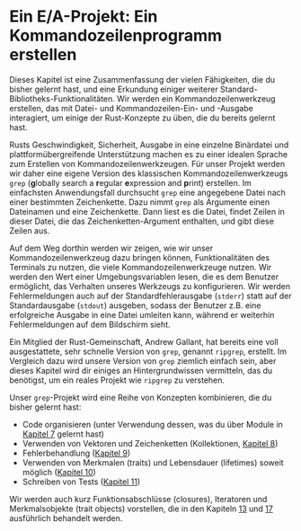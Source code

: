 # Ein E/A-Projekt: Ein Kommandozeilenprogramm erstellen

Dieses Kapitel ist eine Zusammenfassung der vielen Fähigkeiten, die du bisher
gelernt hast, und eine Erkundung einiger weiterer
Standard-Bibliotheks-Funktionalitäten. Wir werden ein Kommandozeilenwerkzeug
erstellen, das mit Datei- und Kommandozeilen-Ein- und -Ausgabe interagiert, um
einige der Rust-Konzepte zu üben, die du bereits gelernt hast.

Rusts Geschwindigkeit, Sicherheit, Ausgabe in eine einzelne Binärdatei und
plattformübergreifende Unterstützung machen es zu einer idealen Sprache zum
Erstellen von Kommandozeilenwerkzeugen. Für unser Projekt werden wir daher eine
eigene Version des klassischen Kommandozeilenwerkzeugs `grep` (**g**lobally
search a **r**egular **e**xpression and **p**rint) erstellen. Im einfachsten
Anwendungsfall durchsucht `grep` eine angegebene Datei nach einer bestimmten
Zeichenkette. Dazu nimmt `grep` als Argumente einen Dateinamen und eine
Zeichenkette. Dann liest es die Datei, findet Zeilen in dieser Datei, die das
Zeichenketten-Argument enthalten, und gibt diese Zeilen aus.

Auf dem Weg dorthin werden wir zeigen, wie wir unser Kommandozeilenwerkzeug
dazu bringen können, Funktionalitäten des Terminals zu nutzen, die viele
Kommandozeilenwerkzeuge nutzen. Wir werden den Wert einer Umgebungsvariablen
lesen, die es dem Benutzer ermöglicht, das Verhalten unseres Werkzeugs zu
konfigurieren. Wir werden Fehlermeldungen auch auf der Standardfehlerausgabe
(`stderr`) statt auf der Standardausgabe (`stdout`) ausgeben, sodass der
Benutzer z.B. eine erfolgreiche Ausgabe in eine Datei umleiten kann, während er
weiterhin Fehlermeldungen auf dem Bildschirm sieht.

Ein Mitglied der Rust-Gemeinschaft, Andrew Gallant, hat bereits eine voll
ausgestattete, sehr schnelle Version von `grep`, genannt `ripgrep`, erstellt.
Im Vergleich dazu wird unsere Version von `grep` ziemlich einfach sein, aber
dieses Kapitel wird dir einiges an Hintergrundwissen vermitteln, das du
benötigst, um ein reales Projekt wie `ripgrep` zu verstehen.

Unser `grep`-Projekt wird eine Reihe von Konzepten kombinieren, die du bisher
gelernt hast:

* Code organisieren (unter Verwendung dessen, was du über Module in [Kapitel
  7][ch7] gelernt hast)
* Verwenden von Vektoren und Zeichenketten (Kollektionen, [Kapitel 8][ch8])
* Fehlerbehandlung ([Kapitel 9][ch9])
* Verwenden von Merkmalen (traits) und Lebensdauer (lifetimes) soweit möglich
  ([Kapitel 10][ch10])
* Schreiben von Tests ([Kapitel 11][ch11])

Wir werden auch kurz Funktionsabschlüsse (closures), Iteratoren und
Merkmalsobjekte (trait objects) vorstellen, die in den Kapiteln [13][ch13] und
[17][ch17] ausführlich behandelt werden.

[ch7]: ch07-00-managing-growing-projects-with-packages-crates-and-modules.html
[ch8]: ch08-00-common-collections.html
[ch9]: ch09-00-error-handling.html
[ch10]: ch10-00-generics.html
[ch11]: ch11-00-testing.html
[ch13]: ch13-00-functional-features.html
[ch17]: ch17-00-oop.html
